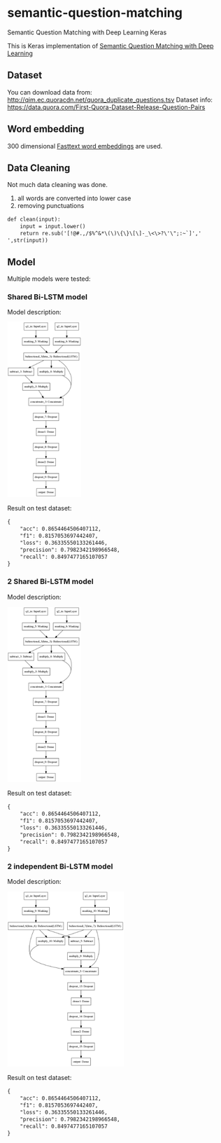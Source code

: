 # semantic-question-matching
Semantic Question Matching with Deep Learning Keras

This is Keras implementation of [Semantic Question Matching with Deep Learning](https://engineering.quora.com/Semantic-Question-Matching-with-Deep-Learning)

## Dataset

You can download data from: http://qim.ec.quoracdn.net/quora_duplicate_questions.tsv 
Dataset info: https://data.quora.com/First-Quora-Dataset-Release-Question-Pairs 


## Word embedding
300 dimensional [Fasttext word embeddings](https://s3-us-west-1.amazonaws.com/fasttext-vectors/wiki.en.vec) are used.

## Data Cleaning
Not much data cleaning was done.
1. all words are converted into lower case
2. removing punctuations
```
def clean(input):
    input = input.lower()
    return re.sub('[!@#.,/$%^&*\(\)\{\}\[\]-_\<\>?\'\";:~`]',' ',str(input))
```

## Model
Multiple models were tested:

### Shared Bi-LSTM model

Model description:

<img src="models/model_shared_lstm.png" height="400" alt="Shared Bi-LSTM model"/>


Result on test dataset:

```
{
    "acc": 0.8654464506407112,
    "f1": 0.8157053697442407,
    "loss": 0.36335550133261446,
    "precision": 0.7982342198966548,
    "recall": 0.8497477165107057
}
```

### 2 Shared Bi-LSTM model

Model description:

<img src="models/model_shared_lstm.png" height="400" alt="Shared Bi-LSTM model"/>


Result on test dataset:

```
{
    "acc": 0.8654464506407112,
    "f1": 0.8157053697442407,
    "loss": 0.36335550133261446,
    "precision": 0.7982342198966548,
    "recall": 0.8497477165107057
}
```


### 2 independent Bi-LSTM model

Model description:

<img src="models/model_non_shared_lstm.png" height="400" alt="2 Independent Bi-LSTM model"/>


Result on test dataset:

```
{
    "acc": 0.8654464506407112,
    "f1": 0.8157053697442407,
    "loss": 0.36335550133261446,
    "precision": 0.7982342198966548,
    "recall": 0.8497477165107057
}
```


